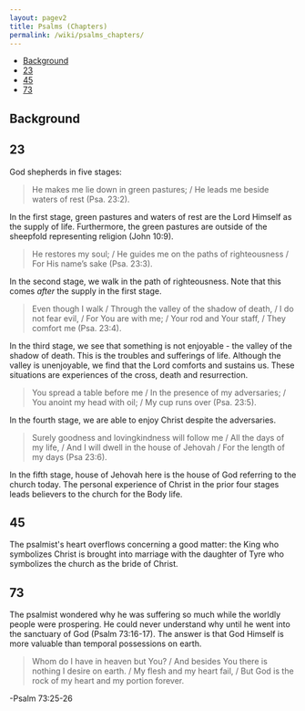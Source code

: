 ```yaml
---
layout: pagev2
title: Psalms (Chapters)
permalink: /wiki/psalms_chapters/
---
```

- [Background](#background)
- [23](#23)
- [45](#45)
- [73](#73)

## Background

## 23

God shepherds in five stages:

>He makes me lie down in green pastures; / He leads me beside waters of rest (Psa. 23:2).

In the first stage, green pastures and waters of rest are the Lord Himself as the supply of life. Furthermore, the green pastures are outside of the sheepfold representing religion (John 10:9).

>He restores my soul; / He guides me on the paths of righteousness / For His name’s sake (Psa. 23:3).

In the second stage, we walk in the path of righteousness. Note that this comes *after* the supply in the first stage. 

>Even though I walk / Through the valley of the shadow of death, / I do not fear evil, / For You are with me; / Your rod and Your staff, / They comfort me (Psa. 23:4).

In the third stage, we see that something is not enjoyable - the valley of the shadow of death. This is the troubles and sufferings of life. Although the valley is unenjoyable, we find that the Lord comforts and sustains us. These situations are experiences of the cross, death and resurrection.

>You spread a table before me / In the presence of my adversaries; / You anoint my head with oil; / My cup runs over (Psa. 23:5).

In the fourth stage, we are able to enjoy Christ despite the adversaries.

>Surely goodness and lovingkindness will follow me / All the days of my life, / And I will dwell in the house of Jehovah / For the length of my days (Psa 23:6).

In the fifth stage, house of Jehovah here is the house of God referring to the church today. The personal experience of Christ in the prior four stages leads believers to the church for the Body life.

## 45

The psalmist's heart overflows concerning a good matter: the King who symbolizes Christ is brought into marriage with the daughter of Tyre who symbolizes the church as the bride of Christ.

## 73

The psalmist wondered why he was suffering so much while the worldly people were prospering. He could never understand why until he went into the sanctuary of God (Psalm 73:16-17). The answer is that God Himself is more valuable than temporal possessions on earth.

>Whom do I have in heaven but You? / And besides You there is nothing I desire on earth. / My flesh and my heart fail, / But God is the rock of my heart and my portion forever.

\-Psalm 73:25-26